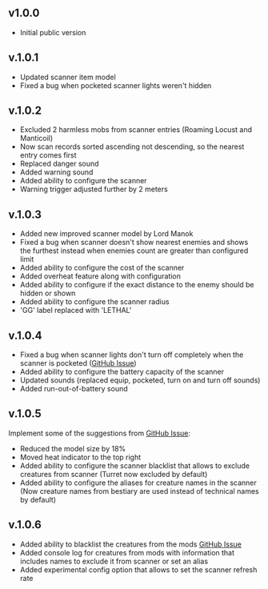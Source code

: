 ## v1.0.0
- Initial public version

## v.1.0.1
- Updated scanner item model
- Fixed a bug when pocketed scanner lights weren't hidden

## v.1.0.2
- Excluded 2 harmless mobs from scanner entries (Roaming Locust and Manticoil)
- Now scan records sorted ascending not descending, so the nearest entry comes first
- Replaced danger sound
- Added warning sound
- Added ability to configure the scanner
- Warning trigger adjusted further by 2 meters

## v.1.0.3
- Added new improved scanner model by Lord Manok
- Fixed a bug when scanner doesn't show nearest enemies and shows the furthest instead when enemies count are greater than configured limit
- Added ability to configure the cost of the scanner
- Added overheat feature along with configuration
- Added ability to configure if the exact distance to the enemy should be hidden or shown
- Added ability to configure the scanner radius
- 'GG' label replaced with 'LETHAL'

## v.1.0.4
- Fixed a bug when scanner lights don't turn off completely when the scanner is pocketed ([GitHub Issue](https://github.com/kirpichyov/LC_EnemiesScanner/issues/5))
- Added ability to configure the battery capacity of the scanner
- Updated sounds (replaced equip, pocketed, turn on and turn off sounds)
- Added run-out-of-battery sound

## v.1.0.5
Implement some of the suggestions from [GitHub Issue](https://github.com/kirpichyov/LC_EnemiesScanner/issues/7):
- Reduced the model size by 18%
- Moved heat indicator to the top right
- Added ability to configure the scanner blacklist that allows to exclude creatures from scanner (Turret now excluded by default)
- Added ability to configure the aliases for creature names in the scanner (Now creature names from bestiary are used instead of technical names by default)

## v.1.0.6
- Added ability to blacklist the creatures from the mods [GitHub Issue](https://github.com/kirpichyov/LC_EnemiesScanner/issues/9)
- Added console log for creatures from mods with information that includes names to exclude it from scanner or set an alias
- Added experimental config option that allows to set the scanner refresh rate